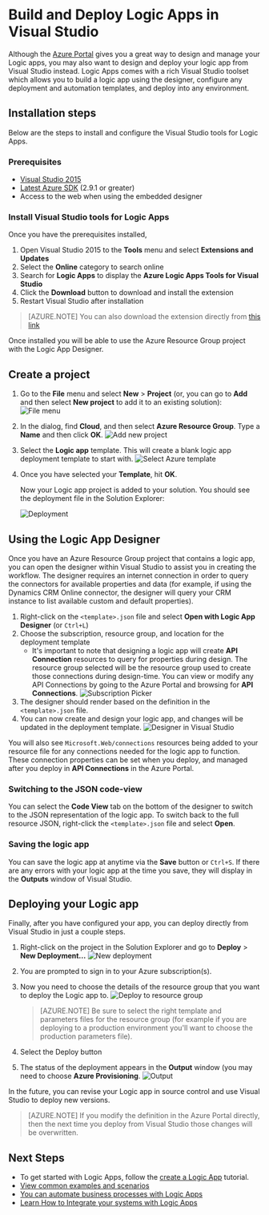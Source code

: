 <properties 
	pageTitle="Build Logic Apps in Visual Studio | Microsoft Azure" 
	description="Create a project in Visual Studio to create and deploy your logic app." 
	authors="jeffhollan" 
	manager="erikre" 
	editor="" 
	services="logic-apps" 
	documentationCenter=""/>

<tags
	ms.service="logic-apps"
	ms.workload="integration"
	ms.tgt_pltfrm="na"
	ms.devlang="na"
	ms.topic="article"
	ms.date="07/26/2016"
	ms.author="jehollan"/> 
	
# Build and Deploy Logic Apps in Visual Studio

Although the [Azure Portal](https://portal.azure.com/) gives you a great way to design and manage your Logic apps, you may also want to design and deploy your logic app from Visual Studio instead.  Logic Apps comes with a rich Visual Studio toolset which allows you to build a logic app using the designer, configure any deployment and automation templates, and deploy into any environment.  

## Installation steps

Below are the steps to install and configure the Visual Studio tools for Logic Apps.

### Prerequisites

- [Visual Studio 2015](https://www.visualstudio.com/downloads/download-visual-studio-vs.aspx)
- [Latest Azure SDK](https://azure.microsoft.com/downloads/) (2.9.1 or greater)
- Access to the web when using the embedded designer

### Install Visual Studio tools for Logic Apps

Once you have the prerequisites installed, 

1. Open Visual Studio 2015 to the **Tools** menu and select **Extensions and Updates**
1. Select the **Online** category to search online
1. Search for **Logic Apps** to display the **Azure Logic Apps Tools for Visual Studio**
1. Click the **Download** button to download and install the extension
1. Restart Visual Studio after installation

> [AZURE.NOTE] You can also download the extension directly from [this link](https://visualstudiogallery.msdn.microsoft.com/e25ad307-46cf-412e-8ba5-5b555d53d2d9)

Once installed you will be able to use the Azure Resource Group project with the Logic App Designer.

## Create a project

1. Go to the **File** menu and select **New** >  **Project** (or, you can go to **Add** and then select **New project** to add it to an existing solution):
    ![File menu](./media/app-service-logic-deploy-from-vs/filemenu.png)

1. In the dialog, find **Cloud**, and then select **Azure Resource Group**. Type a **Name** and then click **OK**.
    ![Add new project](./media/app-service-logic-deploy-from-vs/addnewproject.png)

1. Select the **Logic app** template. This will create a blank logic app deployment template to start with.
    ![Select Azure template](./media/app-service-logic-deploy-from-vs/selectazuretemplate.png)

1. Once you have selected your **Template**, hit **OK**.

	Now your Logic app project is added to your solution. You should see the deployment file in the Solution Explorer:  

	![Deployment](./media/app-service-logic-deploy-from-vs/deployment.png)

## Using the Logic App Designer

Once you have an Azure Resource Group project that contains a logic app, you can open the designer within Visual Studio to assist you in creating the workflow.  The designer requires an internet connection in order to query the connectors for available properties and data (for example, if using the Dynamics CRM Online connector, the designer will query your CRM instance to list available custom and default properties).

1. Right-click on the `<template>.json` file and select **Open with Logic App Designer** (or `Ctrl+L`)
1. Choose the subscription, resource group, and location for the deployment template
	- It's important to note that designing a logic app will create **API Connection** resources to query for properties during design.  The resource group selected will be the resource group used to create those connections during design-time.  You can view or modify any API Connections by going to the Azure Portal and browsing for **API Connections**.
	![Subscription Picker](./media/app-service-logic-deploy-from-vs/designer_picker.png)
1. The designer should render based on the definition in the `<template>.json` file.
1. You can now create and design your logic app, and changes will be updated in the deployment template.
	![Designer in Visual Studio](./media/app-service-logic-deploy-from-vs/designer_in_vs.png)

You will also see `Microsoft.Web/connections` resources being added to your resource file for any connections needed for the logic app to function.  These connection properties can be set when you deploy, and managed after you deploy in **API Connections** in the Azure Portal.

### Switching to the JSON code-view

You can select the **Code View** tab on the bottom of the designer to switch to the JSON representation of the logic app.  To switch back to the full resource JSON, right-click the `<template>.json` file and select **Open**.

### Saving the logic app

You can save the logic app at anytime via the **Save** button or `Ctrl+S`.  If there are any errors with your logic app at the time you save, they will display in the **Outputs** window of Visual Studio.

## Deploying your Logic app

Finally, after you have configured your app, you can deploy directly from Visual Studio in just a couple steps. 

1. Right-click on the project in the Solution Explorer and go to **Deploy** > **New Deployment...**
    ![New deployment](./media/app-service-logic-deploy-from-vs/newdeployment.png)

2. You are prompted to sign in to your Azure subscription(s). 

3. Now you need to choose the details of the resource group that you want to deploy the Logic app to. 
    ![Deploy to resource group](./media/app-service-logic-deploy-from-vs/deploytoresourcegroup.png)

     > [AZURE.NOTE]    Be sure to select the right template and parameters files for the resource group (for example if you are deploying to a production environment you'll want to choose the production parameters file). 
4. Select the Deploy button
 
    
6. The status of the deployment appears in the **Output** window (you may need to choose **Azure Provisioning**. 
    ![Output](./media/app-service-logic-deploy-from-vs/output.png)

In the future, you can revise your Logic app in source control and use Visual Studio to deploy new versions. 

> [AZURE.NOTE] If you modify the definition in the Azure Portal directly, then the next time you deploy from Visual Studio those changes will be overwritten.

## Next Steps

- To get started with Logic Apps, follow the [create a Logic App](app-service-logic-create-a-logic-app.md) tutorial.  
- [View common examples and scenarios](app-service-logic-examples-and-scenarios.md)
- [You can automate business processes with Logic Apps](http://channel9.msdn.com/Events/Build/2016/T694) 
- [Learn How to Integrate your systems with Logic Apps](http://channel9.msdn.com/Events/Build/2016/P462)